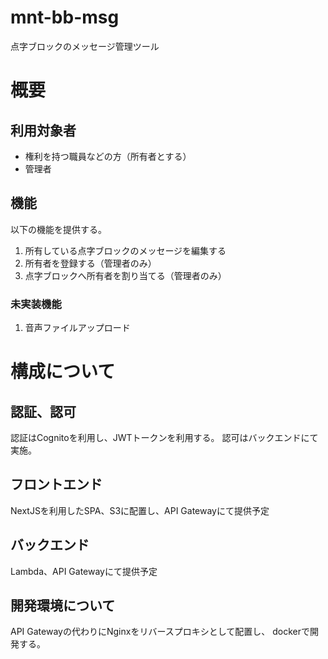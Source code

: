 # mnt-bb-msg
点字ブロックのメッセージ管理ツール

# 概要
## 利用対象者
- 権利を持つ職員などの方（所有者とする）
- 管理者

## 機能
以下の機能を提供する。
1. 所有している点字ブロックのメッセージを編集する
1. 所有者を登録する（管理者のみ）
1. 点字ブロックへ所有者を割り当てる（管理者のみ）

### 未実装機能
1. 音声ファイルアップロード

# 構成について
## 認証、認可
認証はCognitoを利用し、JWTトークンを利用する。
認可はバックエンドにて実施。

## フロントエンド
NextJSを利用したSPA、S3に配置し、API Gatewayにて提供予定

## バックエンド
Lambda、API Gatewayにて提供予定

## 開発環境について
API Gatewayの代わりにNginxをリバースプロキシとして配置し、
dockerで開発する。
